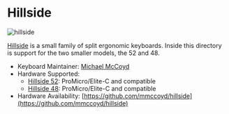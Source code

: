 # Hillside

![hillside](https://imgur.com/4POduew.png)

[Hillside](https://github.com/mmccoyd/hillside)
 is a small family of split ergonomic keyboards.
Inside this directory is support for the two smaller models, 
  the 52 and 48.

* Keyboard Maintainer: [Michael McCoyd](https://github.com/mmccoyd)
* Hardware Supported:
    * [Hillside 52](https://github.com/qmk/qmk_firmware/blob/master/keyboards/handwired/hillside/52): ProMicro/Elite-C and compatible
    * [Hillside 48](https://github.com/qmk/qmk_firmware/blob/master/keyboards/handwired/hillside/48): ProMicro/Elite-C and compatible
* Hardware Availability: [https://github.com/mmccoyd/hillside](https://github.com/mmccoyd/hillside)
